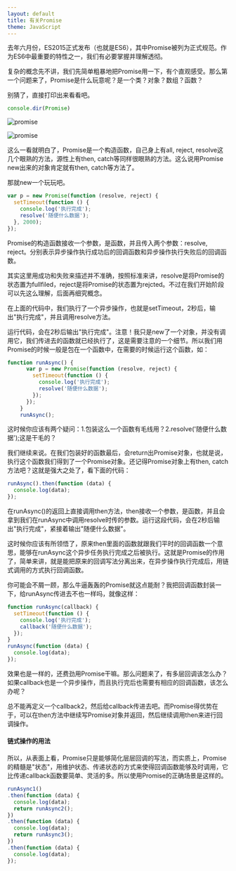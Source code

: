 ```yaml
---
layout: default
title: 有关Promise
theme: JavaScript
---
```


去年六月份，ES2015正式发布（也就是ES6），其中Promise被列为正式规范。作为ES6中最重要的特性之一，我们有必要掌握并理解透彻。

复杂的概念先不讲，我们先简单粗暴地把Promise用一下，有个直观感受。那么第一个问题来了，Promise是什么玩意呢？是一个类？对象？数组？函数？

别猜了，直接打印出来看看吧。

```javascript
console.dir(Promise)
```

![promise](http://mmbiz.qpic.cn/mmbiz/zPh0erYjkib0In4GI5qAQJR4yOnveEa5VrXNmILo6dmTwX8D8mZRj9RMib0WLv7SmbDPWpPr78qx0edv0qxUiaHaw/640?wx_fmt=png&tp=webp&wxfrom=5&wx_lazy=1)

<p><img src="http://mmbiz.qpic.cn/mmbiz/zPh0erYjkib0In4GI5qAQJR4yOnveEa5VrXNmILo6dmTwX8D8mZRj9RMib0WLv7SmbDPWpPr78qx0edv0qxUiaHaw/640?wx_fmt=png&tp=webp&wxfrom=5&wx_lazy=1" alt="promise" /></p>

这么一看就明白了，Promise是一个构造函数，自己身上有all, reject, resolve这几个眼熟的方法，源性上有then, catch等同样很眼熟的方法。这么说用Promise new出来的对象肯定就有then, catch等方法了。

那就new一个玩玩吧。

``` javascript
var p = new Promise(function (resolve, reject) {
  setTimeout(function () {
    console.log('执行完成');
    resolve('随便什么数据');
  }, 2000);
});
```

Promise的构造函数接收一个参数，是函数，并且传入两个参数：resolve, reject。分别表示异步操作执行成功后的回调函数和异步操作执行失败后的回调函数。

其实这里用成功和失败来描述并不准确，按照标准来讲，resolve是将Promise的状态置为fullfiled，reject是将Promise的状态置为rejcted。不过在我们开始阶段可以先这么理解，后面再细究概念。

在上面的代码中，我们执行了一个异步操作，也就是setTimeout，2秒后，输出"执行完成"，并且调用resolve方法。

运行代码，会在2秒后输出"执行完成"。注意！我只是new了一个对象，并没有调用它，我们传进去的函数就已经执行了，这是需要注意的一个细节。所以我们用Promise的时候一般是包在一个函数中，在需要的时候运行这个函数，如：
``` javascript
function runAsync() {
      var p = new Promise(function (resolve, reject) {
        setTimeout(function () {
          console.log('执行完成');
          resolve('随便什么数据');
        });
      });
    }
    runAsync();
```

这时候你应该有两个疑问：1.包装这么一个函数有毛线用？2.resolve('随便什么数据');这是干毛的？

我们继续来说。在我们包装好的函数最后，会return出Promise对象，也就是说，执行这个函数我们得到了一个Promise对象。还记得Promise对象上有then, catch方法吧？这就是强大之处了，看下面的代码：
``` javascript
runAsync().then(function (data) {
  console.log(data);
});
```

在runAsync()的返回上直接调用then方法，then接收一个参数，是函数，并且会拿到我们在runAsync中调用resolve时传的参数。运行这段代码，会在2秒后输出"执行完成"，紧接着输出"随便什么数据"。

这时候你应该有所领悟了，原来then里面的函数就跟我们平时的回调函数一个意思，能够在runAsync这个异步任务执行完成之后被执行。这就是Promise的作用了，简单来讲，就是能把原来的回调写法分离出来，在异步操作执行完成后，用链式调用的方式执行回调函数。

你可能会不屑一顾，那么牛逼轰轰的Promise就这点能耐？我把回调函数封装一下，给runAsync传进去不也一样吗，就像这样：
``` javascript
function runAsync(callback) {
  setTimeout(function () {
    console.log('执行完成');
    callback('随便什么数据');
  });
}
runAsync(function (data) {
  console.log(data);
});
```

效果也是一样的，还费劲用Promise干嘛。那么问题来了，有多层回调该怎么办？如果callback也是一个异步操作，而且执行完后也需要有相应的回调函数，该怎么办呢？

总不能再定义一个callback2，然后给callback传进去吧。而Promise得优势在于，可以在then方法中继续写Promise对象并返回，然后继续调用then来进行回调操作。

#### 链式操作的用法

所以，从表面上看，Promise只是能够简化层层回调的写法，而实质上，Promise的精髓是"状态"，用维护状态、传递状态的方式来使得回调函数能够及时调用，它比传递callback函数要简单、灵活的多。所以使用Promise的正确场景是这样的。
``` javascript
runAsync1()
.then(function (data) {
  console.log(data);
  return runAsync2();
})
.then(function (data) {
  console.log(data);
  return runAsync3();
})
.then(function (data) {
  console.log(data);
});
```









